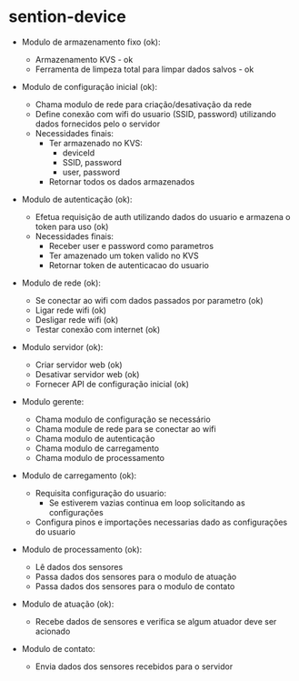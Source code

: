 # sention-device
- Modulo de armazenamento fixo (ok): 
 	- Armazenamento KVS - ok
 	- Ferramenta de limpeza total para limpar dados salvos - ok
 	
- Modulo de configuração inicial (ok):
	- Chama modulo de rede para criação/desativação da rede
	- Define conexão com wifi do usuario (SSID, password) utilizando dados fornecidos pelo o servidor
	- Necessidades finais: 
		- Ter armazenado no KVS:
			- deviceId
			- SSID, password
			- user, password
		- Retornar todos os dados armazenados
		
- Modulo de autenticação (ok):
	- Efetua requisição de auth utilizando dados do usuario e armazena o token para uso (ok)
	- Necessidades finais:
		- Receber user e password como parametros
		- Ter amazenado um token valido no KVS
		- Retornar token de autenticacao do usuario
- Modulo de rede (ok):
	- Se conectar ao wifi com dados passados por parametro (ok)
	- Ligar rede wifi (ok)
	- Desligar rede wifi (ok)
	- Testar conexão com internet (ok)

- Modulo servidor (ok):
	- Criar servidor web (ok)
	- Desativar servidor web (ok)
	- Fornecer API de configuração inicial (ok)
- Modulo gerente:
	- Chama modulo de configuração se necessário
	- Chama module de rede para se conectar ao wifi
	- Chama modulo de autenticação
	- Chama modulo de carregamento
	- Chama modulo de processamento
	
- Modulo de carregamento (ok):
	- Requisita configuração do usuario:
		- Se estiverem vazias continua em loop solicitando as configurações
	- Configura pinos e importações necessarias dado as configurações do usuario

- Modulo de processamento (ok):
	- Lê dados dos sensores
	- Passa dados dos sensores para o modulo de atuação
	- Passa dados dos sensores para o modulo de contato
	
- Modulo de atuação (ok):
	- Recebe dados de sensores e verifica se algum atuador deve ser acionado
	
- Modulo de contato:
	- Envia dados dos sensores recebidos para o servidor
	